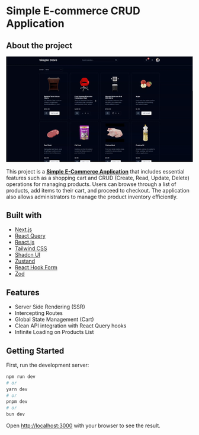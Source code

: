 # Simple E-commerce CRUD Application

## About the project

<a href="https://simple-ecommerce-crud.vercel.app">
  <div style="text-align: center;">
    <img src="./docs/presentation.gif" alt="Presentation" style="width: 800px;">
  </div>
</a>

This project is a [**Simple E-Commerce Application**](https://simple-ecommerce-crud.vercel.app) that includes essential features such as a shopping cart and CRUD (Create, Read, Update, Delete) operations for managing products. Users can browse through a list of products, add items to their cart, and proceed to checkout. The application also allows administrators to manage the product inventory efficiently.

## Built with

- [Next.js](https://nextjs.org/)
- [React Query](https://tanstack.com/query/latest)
- [React.js](https://react.dev/)
- [Tailwind CSS](https://tailwindcss.com/)
- [Shadcn UI](https://ui.shadcn.com/)
- [Zustand](https://github.com/pmndrs/zustand)
- [React Hook Form](https://www.react-hook-form.com/)
- [Zod](https://zod.dev/)

## Features

- Server Side Rendering (SSR)
- Intercepting Routes
- Global State Management (Cart)
- Clean API integration with React Query hooks
- Infinite Loading on Products List

## Getting Started

First, run the development server:

```bash
npm run dev
# or
yarn dev
# or
pnpm dev
# or
bun dev
```

Open [http://localhost:3000](http://localhost:3000) with your browser to see the result.
